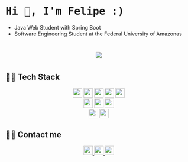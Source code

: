 <h1 align="left"> <samp> Hi 👋, I'm Felipe :) </h1> 
  
<!-- <p align="center"> 
I am a student of Software Engineering at the Federal University of Amazonas in Brazil, where I am a Junior Fellow in Research Initiation in the area of Data Science and Machine Learning. As an academic and future technology professional, I seek to improve my skills as a data scientist to contribute to DS communities. I'm passionate about technology also develop native Android apps using Kotlin
</p> -->
  
- Java Web Student with Spring Boot
- Software Engineering Student at the Federal University of Amazonas

</br>

<div id="main" align="center">
    <img 
        src="https://github-readme-stats.vercel.app/api?username=assuncaofelipe&hide=stars,contribs&count_private=true&show_icons=true"
        style="height: auto; margin-left: 20px; margin-right: 20px; padding: 10px;"/>
</div>

## 👨‍💻 Tech Stack

<section align="center"  >
    <img src="https://img.shields.io/badge/Java-007396?style=flat-square&logo=Java&logoColor=white" height="25"/>
      <img src="https://img.shields.io/badge/Spring-6DB33F?style=flat-square&logo=Spring&logoColor=white" height="25"/>
    <img src="https://img.shields.io/badge/JDBC-D14836?style=flat-square&logo=java&logoColor=white" height="25"/> 
    <img src="https://img.shields.io/badge/JSP-7A000F?style=flat-square&logo=java&logoColor=white" height="25"/>
    <img src="https://img.shields.io/badge/Mysql-E6B91E?style=flat-square&logo=MySql&logoColor=white" height="25"/>
</section>

<section align="center">
    <img src="https://img.shields.io/badge/C/C++-DA1C1F?style=flat-square&logo=C&logoColor=white" height="25"/>
    <img src="https://img.shields.io/badge/Javascript-ffb13b?style=flat-square&logo=javascript&logoColor=white" height="25"/>
    <img src="https://img.shields.io/badge/Python-3766AB?style=flat-square&logo=Python&logoColor=white" height="25"/>
    <!--     <img src="https://img.shields.io/badge/Kotlin-0095D5?style=flat-square&logo=kotlin&logoColor=white" height="25"/>     -->    
    <!--     <img src="https://img.shields.io/badge/Android-3DDC84?style=flat-square&logo=android&logoColor=white" height="25"/>   -->
    <!--     <img src="https://img.shields.io/badge/Django-092E20?style=flat-square&logo=Django&logoColor=white" height="25"/>     -->
</section>

<section align="center">
    <img src="https://img.shields.io/badge/HTML-E34F26?style=flat-square&logo=html5&logoColor=white" height="25"/>
    <img src="https://img.shields.io/badge/CSS-1572B6?style=flat-square&logo=css3&logoColor=white" height="25"/> 
</section>
  
<!--
<p align="center">
    <img src="https://img.shields.io/badge/OracleDB-F80000?style=flat-square&logo=oracle&logoColor=white"/>
    <img src="https://img.shields.io/badge/aws-333664?style=flat-square&logo=amazon-aws&logoColor=white"/>
</p>
-->

<!-- BANNER --> 
<!-- <img align='right' src="https://raw.githubusercontent.com/assuncaofelipe/assuncaofelipe/main/images/capas/capa2.png" width="360"> -->

## 🙋‍♂️ Contact me   
<section align="center">
  <a href="https://www.linkedin.com/in/assuncao-felipe/" target="_blank">
        <img src="https://img.shields.io/badge/linkedin-%230077B5.svg?&style=for-the-badge&logo=linkedin&logoColor=white" height="25">
  </a>
  <a href="https://www.instagram.com/diceloss/" target="_blank">
        <img src="https://img.shields.io/badge/instagram-%23E4405F.svg?&style=for-the-badge&logo=instagram&logoColor=white" height="25">
  </a>
  <a href="mailto:felippevassuncao@gmail.com" target="_blank">
        <img src="https://img.shields.io/badge/Gmail-D14836?style=for-the-badge&logo=gmail&logoColor=white&link=https://www.instagram.com/diceloss/" height="25"/>
  </a>
</section>
